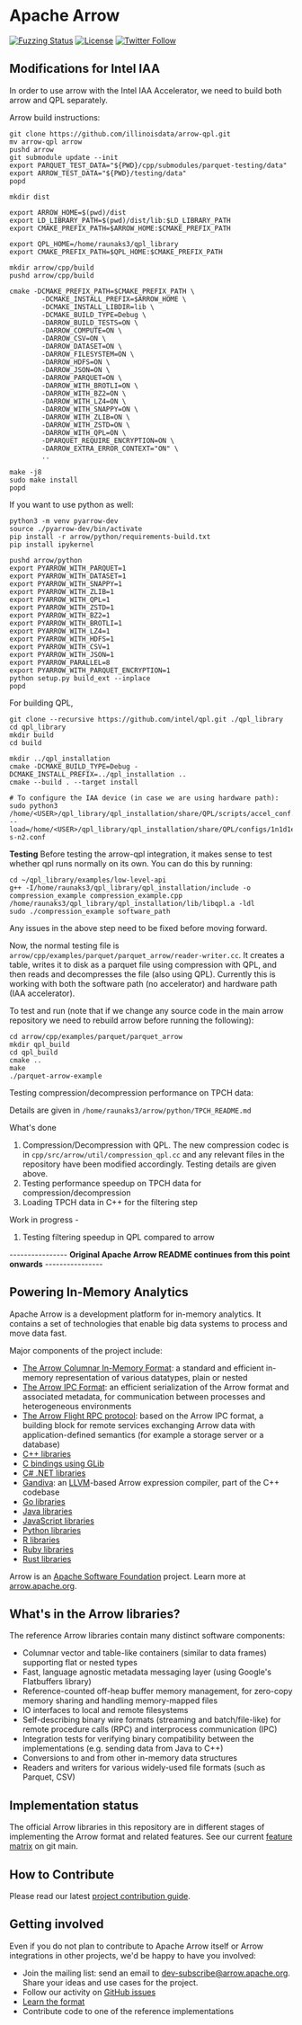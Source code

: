 <!---
  Licensed to the Apache Software Foundation (ASF) under one
  or more contributor license agreements.  See the NOTICE file
  distributed with this work for additional information
  regarding copyright ownership.  The ASF licenses this file
  to you under the Apache License, Version 2.0 (the
  "License"); you may not use this file except in compliance
  with the License.  You may obtain a copy of the License at

    http://www.apache.org/licenses/LICENSE-2.0

  Unless required by applicable law or agreed to in writing,
  software distributed under the License is distributed on an
  "AS IS" BASIS, WITHOUT WARRANTIES OR CONDITIONS OF ANY
  KIND, either express or implied.  See the License for the
  specific language governing permissions and limitations
  under the License.
-->

# Apache Arrow

[![Fuzzing Status](https://oss-fuzz-build-logs.storage.googleapis.com/badges/arrow.svg)](https://bugs.chromium.org/p/oss-fuzz/issues/list?sort=-opened&can=1&q=proj:arrow)
[![License](http://img.shields.io/:license-Apache%202-blue.svg)](https://github.com/apache/arrow/blob/main/LICENSE.txt)
[![Twitter Follow](https://img.shields.io/twitter/follow/apachearrow.svg?style=social&label=Follow)](https://twitter.com/apachearrow)


## Modifications for Intel IAA

In order to use arrow with the Intel IAA Accelerator, we need to build both arrow and QPL separately.

Arrow build instructions:
```
git clone https://github.com/illinoisdata/arrow-qpl.git
mv arrow-qpl arrow
pushd arrow
git submodule update --init
export PARQUET_TEST_DATA="${PWD}/cpp/submodules/parquet-testing/data"
export ARROW_TEST_DATA="${PWD}/testing/data"
popd

mkdir dist

export ARROW_HOME=$(pwd)/dist
export LD_LIBRARY_PATH=$(pwd)/dist/lib:$LD_LIBRARY_PATH
export CMAKE_PREFIX_PATH=$ARROW_HOME:$CMAKE_PREFIX_PATH

export QPL_HOME=/home/raunaks3/qpl_library
export CMAKE_PREFIX_PATH=$QPL_HOME:$CMAKE_PREFIX_PATH

mkdir arrow/cpp/build
pushd arrow/cpp/build

cmake -DCMAKE_PREFIX_PATH=$CMAKE_PREFIX_PATH \
        -DCMAKE_INSTALL_PREFIX=$ARROW_HOME \
        -DCMAKE_INSTALL_LIBDIR=lib \
        -DCMAKE_BUILD_TYPE=Debug \
        -DARROW_BUILD_TESTS=ON \
        -DARROW_COMPUTE=ON \
        -DARROW_CSV=ON \
        -DARROW_DATASET=ON \
        -DARROW_FILESYSTEM=ON \
        -DARROW_HDFS=ON \
        -DARROW_JSON=ON \
        -DARROW_PARQUET=ON \
        -DARROW_WITH_BROTLI=ON \
        -DARROW_WITH_BZ2=ON \
        -DARROW_WITH_LZ4=ON \
        -DARROW_WITH_SNAPPY=ON \
        -DARROW_WITH_ZLIB=ON \
        -DARROW_WITH_ZSTD=ON \
        -DARROW_WITH_QPL=ON \
        -DPARQUET_REQUIRE_ENCRYPTION=ON \
        -DARROW_EXTRA_ERROR_CONTEXT="ON" \
        ..

make -j8
sudo make install
popd
```

If you want to use python as well:

```
python3 -m venv pyarrow-dev
source ./pyarrow-dev/bin/activate
pip install -r arrow/python/requirements-build.txt
pip install ipykernel

pushd arrow/python
export PYARROW_WITH_PARQUET=1
export PYARROW_WITH_DATASET=1
export PYARROW_WITH_SNAPPY=1
export PYARROW_WITH_ZLIB=1
export PYARROW_WITH_QPL=1
export PYARROW_WITH_ZSTD=1
export PYARROW_WITH_BZ2=1
export PYARROW_WITH_BROTLI=1
export PYARROW_WITH_LZ4=1
export PYARROW_WITH_HDFS=1
export PYARROW_WITH_CSV=1
export PYARROW_WITH_JSON=1
export PYARROW_PARALLEL=8
export PYARROW_WITH_PARQUET_ENCRYPTION=1
python setup.py build_ext --inplace
popd

```

For building QPL,
```
git clone --recursive https://github.com/intel/qpl.git ./qpl_library
cd qpl_library
mkdir build
cd build

mkdir ../qpl_installation
cmake -DCMAKE_BUILD_TYPE=Debug -DCMAKE_INSTALL_PREFIX=../qpl_installation ..
cmake --build . --target install

# To configure the IAA device (in case we are using hardware path):
sudo python3 /home/<USER>/qpl_library/qpl_installation/share/QPL/scripts/accel_conf.py --load=/home/<USER>/qpl_library/qpl_installation/share/QPL/configs/1n1d1e1w-s-n2.conf
```

**Testing**
Before testing the arrow-qpl integration, it makes sense to test whether qpl runs normally on its own. You can do this by running:
```
cd ~/qpl_library/examples/low-level-api
g++ -I/home/raunaks3/qpl_library/qpl_installation/include -o compression_example compression_example.cpp /home/raunaks3/qpl_library/qpl_installation/lib/libqpl.a -ldl
sudo ./compression_example software_path
```
Any issues in the above step need to be fixed before moving forward.

Now, the normal testing file is `arrow/cpp/examples/parquet/parquet_arrow/reader-writer.cc`.
It creates a table, writes it to disk as a parquet file using compression with QPL, and then reads and decompresses the file (also using QPL). Currently this is working with both the software path (no accelerator) and hardware path (IAA accelerator).

To test and run (note that if we change any source code in the main arrow repository we need to rebuild arrow before running the following):
```
cd arrow/cpp/examples/parquet/parquet_arrow
mkdir qpl_build
cd qpl_build
cmake ..
make
./parquet-arrow-example
```

Testing compression/decompression performance on TPCH data:

Details are given in `/home/raunaks3/arrow/python/TPCH_README.md`

What's done
1. Compression/Decompression with QPL. The new compression codec is in `cpp/src/arrow/util/compression_qpl.cc` and any relevant files in the repository have been modified accordingly. Testing details are given above.
2. Testing performance speedup on TPCH data for compression/decompression
3. Loading TPCH data in C++ for the filtering step

Work in progress - 
1. Testing filtering speedup in QPL compared to arrow

---------------- **Original Apache Arrow README continues from this point onwards** ----------------

## Powering In-Memory Analytics

Apache Arrow is a development platform for in-memory analytics. It contains a
set of technologies that enable big data systems to process and move data fast.

Major components of the project include:

 - [The Arrow Columnar In-Memory Format](https://arrow.apache.org/docs/dev/format/Columnar.html):
   a standard and efficient in-memory representation of various datatypes, plain or nested
 - [The Arrow IPC Format](https://arrow.apache.org/docs/dev/format/Columnar.html#serialization-and-interprocess-communication-ipc):
   an efficient serialization of the Arrow format and associated metadata,
   for communication between processes and heterogeneous environments
 - [The Arrow Flight RPC protocol](https://github.com/apache/arrow/tree/main/format/Flight.proto):
   based on the Arrow IPC format, a building block for remote services exchanging
   Arrow data with application-defined semantics (for example a storage server or a database)
 - [C++ libraries](https://github.com/apache/arrow/tree/main/cpp)
 - [C bindings using GLib](https://github.com/apache/arrow/tree/main/c_glib)
 - [C# .NET libraries](https://github.com/apache/arrow/tree/main/csharp)
 - [Gandiva](https://github.com/apache/arrow/tree/main/cpp/src/gandiva):
   an [LLVM](https://llvm.org)-based Arrow expression compiler, part of the C++ codebase
 - [Go libraries](https://github.com/apache/arrow/tree/main/go)
 - [Java libraries](https://github.com/apache/arrow/tree/main/java)
 - [JavaScript libraries](https://github.com/apache/arrow/tree/main/js)
 - [Python libraries](https://github.com/apache/arrow/tree/main/python)
 - [R libraries](https://github.com/apache/arrow/tree/main/r)
 - [Ruby libraries](https://github.com/apache/arrow/tree/main/ruby)
 - [Rust libraries](https://github.com/apache/arrow-rs)

Arrow is an [Apache Software Foundation](https://www.apache.org) project. Learn more at
[arrow.apache.org](https://arrow.apache.org).

## What's in the Arrow libraries?

The reference Arrow libraries contain many distinct software components:

- Columnar vector and table-like containers (similar to data frames) supporting
  flat or nested types
- Fast, language agnostic metadata messaging layer (using Google's Flatbuffers
  library)
- Reference-counted off-heap buffer memory management, for zero-copy memory
  sharing and handling memory-mapped files
- IO interfaces to local and remote filesystems
- Self-describing binary wire formats (streaming and batch/file-like) for
  remote procedure calls (RPC) and interprocess communication (IPC)
- Integration tests for verifying binary compatibility between the
  implementations (e.g. sending data from Java to C++)
- Conversions to and from other in-memory data structures
- Readers and writers for various widely-used file formats (such as Parquet, CSV)

## Implementation status

The official Arrow libraries in this repository are in different stages of
implementing the Arrow format and related features.  See our current
[feature matrix](https://arrow.apache.org/docs/dev/status.html)
on git main.

## How to Contribute

Please read our latest [project contribution guide][5].

## Getting involved

Even if you do not plan to contribute to Apache Arrow itself or Arrow
integrations in other projects, we'd be happy to have you involved:

- Join the mailing list: send an email to
  [dev-subscribe@arrow.apache.org][1]. Share your ideas and use cases for the
  project.
- Follow our activity on [GitHub issues][3]
- [Learn the format][2]
- Contribute code to one of the reference implementations

[1]: mailto:dev-subscribe@arrow.apache.org
[2]: https://github.com/apache/arrow/tree/main/format
[3]: https://github.com/apache/arrow/issues
[4]: https://github.com/apache/arrow
[5]: https://arrow.apache.org/docs/dev/developers/contributing.html
